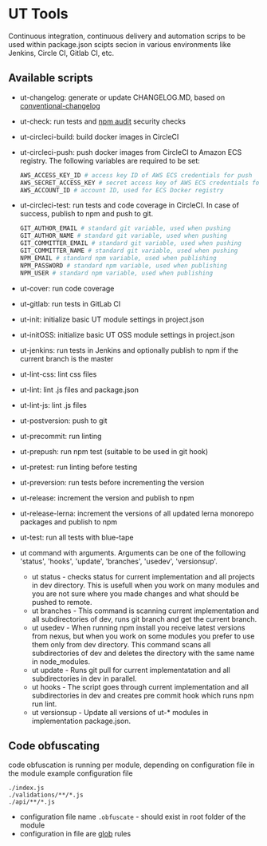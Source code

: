 # UT Tools

Continuous integration, continuous delivery and automation scrips to be used
within package.json scipts secion in various environments like Jenkins,
Circle CI, Gitlab CI, etc.

## Available scripts

* ut-changelog: generate or update CHANGELOG.MD, based on [conventional-changelog](https://www.npmjs.com/package/conventional-changelog)
* ut-check: run tests and [npm audit](https://docs.npmjs.com/cli/audit) security
  checks
* ut-circleci-build: build docker images in CircleCI
* ut-circleci-push: push docker images from CircleCI to Amazon ECS registry.
  The following variables are required to be set:

  ```bash
  AWS_ACCESS_KEY_ID # access key ID of AWS ECS credentials for push
  AWS_SECRET_ACCESS_KEY # secret access key of AWS ECS credentials for push
  AWS_ACCOUNT_ID # account ID, used for ECS Docker registry
  ```

* ut-circleci-test: run tests and code coverage in CircleCI. In case of success,
  publish to npm and push to git.

  ```bash
  GIT_AUTHOR_EMAIL # standard git variable, used when pushing
  GIT_AUTHOR_NAME # standard git variable, used when pushing
  GIT_COMMITTER_EMAIL # standard git variable, used when pushing
  GIT_COMMITTER_NAME # standard git variable, used when pushing
  NPM_EMAIL # standard npm variable, used when publishing
  NPM_PASSWORD # standard npm variable, used when publishing
  NPM_USER # standard npm variable, used when publishing
  ```

* ut-cover: run code coverage
* ut-gitlab: run tests in GitLab CI
* ut-init: initialize basic UT module settings in project.json
* ut-initOSS: initialize basic UT OSS module settings in project.json
* ut-jenkins: run tests in Jenkins and optionally publish to npm if the current
  branch is the master
* ut-lint-css: lint css files
* ut-lint: lint .js files and package.json
* ut-lint-js: lint .js files
* ut-postversion: push to git
* ut-precommit: run linting
* ut-prepush: run npm test (suitable to be used in git hook)
* ut-pretest: run linting before testing
* ut-preversion: run tests before incrementing the version
* ut-release: increment the version and publish to npm
* ut-release-lerna: increment the versions of all updated
  lerna monorepo packages and publish to npm
* ut-test: run all tests with blue-tape

* ut command with arguments. Arguments can be one of the following 'status',
  'hooks', 'update', 'branches', 'usedev', 'versionsup'.
  * ut status - checks status for current implementation and all projects in dev
    directory. This is usefull when you work on many modules and you are not sure
    where you made changes and what should be pushed to remote.
  * ut branches - This command is scanning current implementation and all
    subdirectories of dev, runs git branch and get the current branch.
  * ut usedev - When running npm install you receive latest versions from nexus,
    but when you work on some modules you prefer to use them only from dev
    directory. This command scans all subdirectories of dev and deletes the
    directory with the same name in node_modules.
  * ut update - Runs git pull for current implementatation and all
    subdirectories in dev in parallel.
  * ut hooks - The script goes through current implementation and all
    subdirectories in dev and creates pre commit hook which runs npm run lint.
  * ut versionsup - Update all versions of ut-* modules in implementation package.json.

## Code obfuscating

  code obfuscation is running per module, depending on configuration file in the
  module example configuration file

  ``` text
  ./index.js
  ./validations/**/*.js
  ./api/**/*.js
  ```

* configuration file name `.obfuscate` - should exist in root folder of the module
* configuration in file are [glob](https://github.com/isaacs/node-glob) rules
